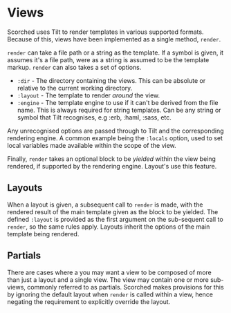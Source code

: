 Views
=====

Scorched uses Tilt to render templates in various supported formats. Because of this, views have been implemented as a single method, `render`.

`render` can take a file path or a string as the template. If a symbol is given, it assumes it's a file path, were as a string is assumed to be the template markup. `render` can also takes a set of options.

* `:dir` - The directory containing the views. This can be absolute or relative to the current working directory.
* `:layout` - The template to render _around_ the view.
* `:engine` - The template engine to use if it can't be derived from the file name. This is always required for string templates. Can be any string or symbol that Tilt recognises, e.g :erb, :haml, :sass, etc.

Any unrecognised options are passed through to Tilt and the corresponding rendering engine. A common example being the `:locals` option, used to set local variables made available within the scope of the view.

Finally, `render` takes an optional block to be _yielded_ within the view being rendered, if supported by the rendering engine. Layout's use this feature.

Layouts
-------
When a layout is given, a subsequent call to `render` is made, with the rendered result of the main template given as the block to be yielded. The defined `:layout` is provided as the first argument on the sub-sequent call to `render`, so the same rules apply. Layouts inherit the options of the main template being rendered.

Partials
--------
There are cases where a you may want a view to be composed of more than just a layout and a single view. The view may contain one or more sub-views, commonly referred to as partials. Scorched makes provisions for this by ignoring the default layout when `render` is called within a view, hence negating the requirement to explicitly override the layout.